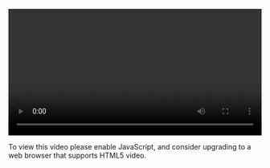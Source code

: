 <video controls="" style="width: 100%; display: block;"><source src="http://o86bpj665.bkt.clouddn.com/webpack-react-mole/14-deploy.mp4" type="video/mp4"><p>To view this video please enable JavaScript, and consider upgrading to a web browser that supports HTML5 video.</p></video>
